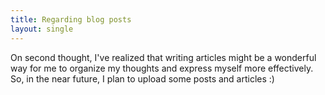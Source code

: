 ```yaml
---
title: Regarding blog posts
layout: single
---
```

On second thought, I've realized that writing articles might be a wonderful way for me to organize my thoughts and express myself more effectively. So, in the near future, I plan to upload some posts and articles :)